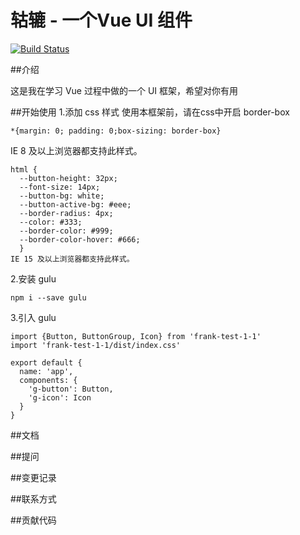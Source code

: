 # 轱辘 - 一个Vue UI 组件

[![Build Status](https://app.travis-ci.com/Lin-xw/gulu-demo.svg?branch=master)](https://app.travis-ci.com/Lin-xw/gulu-demo)

##介绍

这是我在学习 Vue 过程中做的一个 UI 框架，希望对你有用

##开始使用
1.添加 css 样式
  使用本框架前，请在css中开启 border-box
  ```
  *{margin: 0; padding: 0;box-sizing: border-box} 
  ```
  IE 8 及以上浏览器都支持此样式。
  ```
  html {
    --button-height: 32px;
    --font-size: 14px;
    --button-bg: white;
    --button-active-bg: #eee;
    --border-radius: 4px;
    --color: #333;
    --border-color: #999;
    --border-color-hover: #666;
    }
  IE 15 及以上浏览器都支持此样式。
  ```
2.安装 gulu
  ```
  npm i --save gulu
  ```
3.引入 gulu
  ```
  import {Button, ButtonGroup, Icon} from 'frank-test-1-1'
  import 'frank-test-1-1/dist/index.css'

  export default {
    name: 'app',
    components: {
      'g-button': Button,
      'g-icon': Icon
    }
  }
  ```

##文档

##提问

##变更记录

##联系方式

##贡献代码